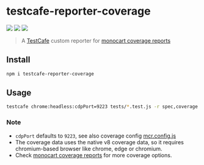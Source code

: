 # testcafe-reporter-coverage
[![](https://img.shields.io/npm/v/testcafe-reporter-coverage)](https://www.npmjs.com/package/testcafe-reporter-coverage)
[![](https://badgen.net/npm/dw/testcafe-reporter-coverage)](https://www.npmjs.com/package/testcafe-reporter-coverage)
![](https://img.shields.io/github/license/cenfun/testcafe-reporter-coverage)


> A [TestCafe](https://github.com/DevExpress/testcafe) custom reporter for [monocart coverage reports](https://github.com/cenfun/monocart-coverage-reports)

## Install
```sh
npm i testcafe-reporter-coverage
```

## Usage
```sh
testcafe chrome:headless:cdpPort=9223 tests/*.test.js -r spec,coverage
```
### Note
- `cdpPort` defaults to `9223`, see also coverage config [mcr.config.js](mcr.config.js)
- The coverage data uses the native v8 coverage data, so it requires chromium-based browser like chrome, edge or chromium.
- Check [monocart coverage reports](https://github.com/cenfun/monocart-coverage-reports) for more coverage options.
